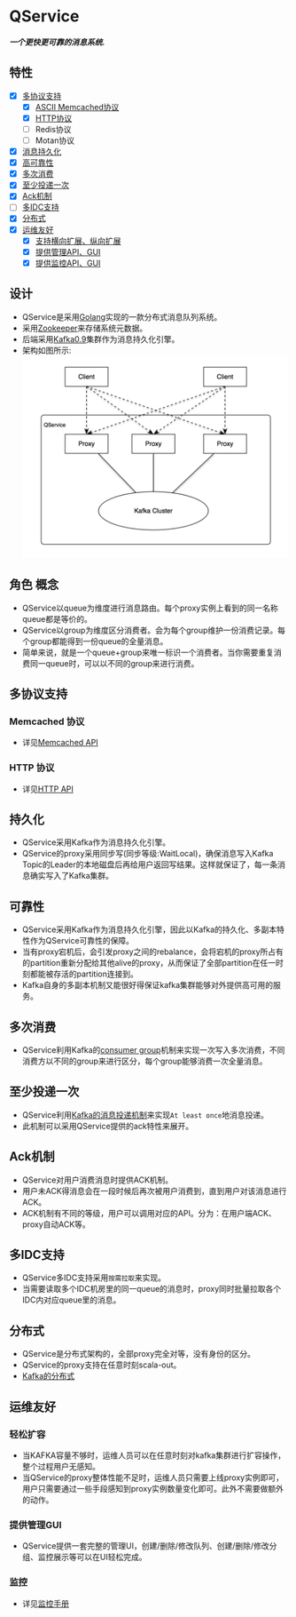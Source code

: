 # QService
***一个更快更可靠的消息系统.***

## 特性
  - [x] [多协议支持](#多协议支持)
    - [x] [ASCII Memcached协议](#memcached-协议)
    - [x] [HTTP协议](#http-协议)
    - [ ] Redis协议
    - [ ] Motan协议
  - [x] [消息持久化](#持久化)
  - [x] [高可靠性](#可靠性)
  - [x] [多次消费](#多次消费)
  - [x] [至少投递一次](#至少投递一次)
  - [x] [Ack机制](#ack机制)
  - [ ] [多IDC支持](#多idc支持)
  - [x] [分布式](#分布式)
  - [x] [运维友好](#运维友好)
    - [x] [支持横向扩展、纵向扩展](#轻松扩容)
    - [x] [提供管理API、GUI](#提供管理gui)
    - [x] [提供监控API、GUI](#监控)

## 设计
  - QService是采用[Golang](https://github.com/golang/go)实现的一款分布式消息队列系统。
  - 采用[Zookeeper](https://zookeeper.apache.org)来存储系统元数据。
  - 后端采用[Kafka0.9](https://kafka.apache.org)集群作为消息持久化引擎。
  - 架构如图所示:
  ![架构图](qservice.png)

## 角色 概念
  - QService以queue为维度进行消息路由。每个proxy实例上看到的同一名称queue都是等价的。
  - QService以group为维度区分消费者。会为每个group维护一份消费记录。每个group都能得到一份queue的全量消息。
  - 简单来说，就是一个queue+group来唯一标识一个消费者。当你需要重复消费同一queue时，可以以不同的group来进行消费。

## 多协议支持
### Memcached 协议
  - 详见[Memcached API](memcached_cn.md)

### HTTP 协议
  - 详见[HTTP API](http_cn.md)

## 持久化
  - QService采用Kafka作为消息持久化引擎。
  - QService的proxy采用同步写(同步等级:WaitLocal)，确保消息写入Kafka Topic的Leader的本地磁盘后再给用户返回写结果。这样就保证了，每一条消息确实写入了Kafka集群。

## 可靠性
  - QService采用Kafka作为消息持久化引擎，因此以Kafka的持久化、多副本特性作为QService可靠性的保障。
  - 当有proxy宕机后，会引发proxy之间的rebalance，会将宕机的proxy所占有的partition重新分配给其他alive的proxy，从而保证了全部partition在任一时刻都能被存活的partition连接到。
  - Kafka自身的多副本机制又能很好得保证kafka集群能够对外提供高可用的服务。

## 多次消费
  - QService利用Kafka的[consumer group](https://kafka.apache.org/090/documentation.html#theconsumer)机制来实现一次写入多次消费，不同消费方以不同的group来进行区分，每个group能够消费一次全量消息。

## 至少投递一次
  - QService利用[Kafka的消息投递机制](https://kafka.apache.org/090/documentation.html#semantics)来实现`At least once`地消息投递。
  - 此机制可以采用QService提供的ack特性来展开。

## Ack机制
  - QService对用户消费消息时提供ACK机制。
  - 用户未ACK得消息会在一段时候后再次被用户消费到，直到用户对该消息进行ACK。
  - ACK机制有不同的等级，用户可以调用对应的API。分为：在用户端ACK、proxy自动ACK等。

## 多IDC支持
  - QService多IDC支持采用`按需拉取`来实现。
  - 当需要读取多个IDC机房里的同一queue的消息时，proxy同时批量拉取各个IDC内对应queue里的消息。

## 分布式
  - QService是分布式架构的，全部proxy完全对等，没有身份的区分。
  - QService的proxy支持在任意时刻scala-out。
  - [Kafka的分布式](https://kafka.apache.org/090/documentation.html#distributionimpl)

## 运维友好

### 轻松扩容
  - 当KAFKA容量不够时，运维人员可以在任意时刻对kafka集群进行扩容操作，整个过程用户无感知。
  - 当QService的proxy整体性能不足时，运维人员只需要上线proxy实例即可，用户只需要通过一些手段感知到proxy实例数量变化即可。此外不需要做额外的动作。

### 提供管理GUI
  - QService提供一套完整的管理UI，创建/删除/修改队列、创建/删除/修改分组、监控展示等可以在UI轻松完成。

### 监控
  - 详见[监控手册](metrics_cn.md)
